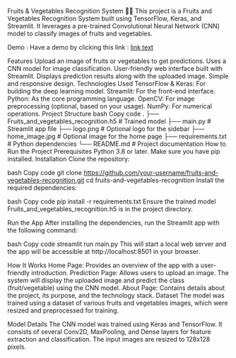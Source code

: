 Fruits & Vegetables Recognition System 🍎🥦
This project is a Fruits and Vegetables Recognition System built using TensorFlow, Keras, and Streamlit. It leverages a pre-trained Convolutional Neural Network (CNN) model to classify images of fruits and vegetables.

Demo : Have a demo by clicking this  link : [link text](https://fruitsandvegetablesrecognition-6gvxcmmkhxwcbijxcxhpaz.streamlit.app/)

Features
Upload an image of fruits or vegetables to get predictions.
Uses a CNN model for image classification.
User-friendly web interface built with Streamlit.
Displays prediction results along with the uploaded image.
Simple and responsive design.
Technologies Used
TensorFlow & Keras: For building the deep learning model.
Streamlit: For the front-end interface.
Python: As the core programming language.
OpenCV: For image preprocessing (optional, based on your usage).
NumPy: For numerical operations.
Project Structure
bash
Copy code
.
├── Fruits_and_vegetables_recognition.h5  # Trained model
├── main.py                               # Streamlit app file
├── logo.png                              # Optional logo for the sidebar
├── home_image.jpg                        # Optional image for the home page
├── requirements.txt                      # Python dependencies
└── README.md                             # Project documentation
How to Run the Project
Prerequisites
Python 3.8 or later.
Make sure you have pip installed.
Installation
Clone the repository:

bash
Copy code
git clone https://github.com/your-username/fruits-and-vegetables-recognition.git
cd fruits-and-vegetables-recognition
Install the required dependencies:

bash
Copy code
pip install -r requirements.txt
Ensure the trained model Fruits_and_vegetables_recognition.h5 is in the project directory.

Run the App
After installing the dependencies, run the Streamlit app with the following command:

bash
Copy code
streamlit run main.py
This will start a local web server and the app will be accessible at http://localhost:8501 in your browser.

How It Works
Home Page: Provides an overview of the app with a user-friendly introduction.
Prediction Page: Allows users to upload an image. The system will display the uploaded image and predict the class (fruit/vegetable) using the CNN model.
About Page: Contains details about the project, its purpose, and the technology stack.
Dataset
The model was trained using a dataset of various fruits and vegetables images, which were resized and preprocessed for training.

Model Details
The CNN model was trained using Keras and TensorFlow. It consists of several Conv2D, MaxPooling, and Dense layers for feature extraction and classification. The input images are resized to 128x128 pixels.

